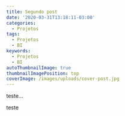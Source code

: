 ```yaml
---
title: Segundo post
date: '2020-03-31T13:18:11-03:00'
categories:
  - Projetos
tags:
  - Projetos
  - BI
keywords:
  - Projetos
  - BI
autoThumbnailImage: true
thumbnailImagePosition: top
coverImage: /images/uploads/cover-post.jpg
---
```

teste...

teste
